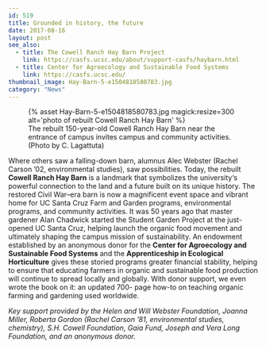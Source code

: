 ```yaml
---
id: 519
title: Grounded in history, the future
date: 2017-08-16
layout: post
see_also:
  - title: The Cowell Ranch Hay Barn Project
    link: https://casfs.ucsc.edu/about/support-casfs/haybarn.html
  - title: Center for Agroecology and Sustainable Food Systems
    link: https://casfs.ucsc.edu/
thumbnail_image: Hay-Barn-5-e1504818580783.jpg
category: "News"
---
```

<figure class="inline-image right">
{% asset Hay-Barn-5-e1504818580783.jpg magick:resize=300 alt='photo of rebuilt Cowell Ranch Hay Barn' %}
<figcaption>The rebuilt 150-year-old Cowell Ranch Hay Barn near the entrance of campus invites campus and community activities. (Photo by C. Lagattuta)</figcaption></figure>

Where others saw a falling-down barn, alumnus Alec Webster (Rachel Carson ’02, environmental studies), saw possibilities. Today, the rebuilt **Cowell Ranch Hay Barn** is a landmark that symbolizes the university‘s powerful connection to the land and a future built on its unique history. The restored Civil War–era barn is now a magnificent event space and vibrant home for UC Santa Cruz Farm and Garden programs, environmental programs, and community activities. It was 50 years ago that master gardener Alan Chadwick started the Student Garden Project at the just-opened UC Santa Cruz, helping launch the organic food movement and ultimately shaping the campus mission of sustainability. An endowment established by an anonymous donor for the **Center for Agroecology and Sustainable Food Systems** and the **Apprenticeship in Ecological Horticulture** gives these storied programs greater financial stability, helping to ensure that educating farmers in organic and sustainable food production will continue to spread locally and globally. With donor support, we even wrote the book on it: an updated 700- page how-to on teaching organic farming and gardening used worldwide.

_Key support provided by the Helen and Will Webster Foundation, Joanna Miller, Roberta Gordon (Rachel Carson &#8217;81, environmental studies, chemistry), S.H. Cowell Foundation, Gaia Fund, Joseph and Vera Long Foundation, and an anonymous donor._
